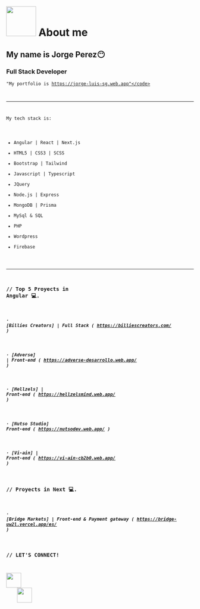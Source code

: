 # <img width="80" src="https://media.giphy.com/media/VDXnwZ3OLqobnjqIQk/giphy.gif"></img> About me 
## My name is Jorge Perez😶
### Full Stack Developer
<code>"My portfolio is https://jorge-luis-sg.web.app"</code>


---

My tech stack is:

- Angular | React | Next.js
- HTML5 | CSS3 | SCSS
- Bootstrap | Tailwind
- Javascript | Typescript
- JQuery
- Node.js | Express
- MongoDB | Prisma
- MySql & SQL
- PHP
- Wordpress
- Firebase

---

### // Top 5 Proyects in Angular 💻. 
##### · [Billies Creators] | Full Stack  ( https://billiescreators.com/ )
##### · [Adverse] | Front-end ( https://adverse-desarrollo.web.app/ )
##### · [Hellzels] | Front-end ( https://hellzelsmind.web.app/ )  
##### · [Nutso Studio] Front-end ( https://nutsodev.web.app/ )
##### · [Vi-ain] | Front-end ( https://vi-ain-cb2b0.web.app/ )

### // Proyects in Next 💻. 

##### · [Bridge Markets] | Front-end & Payment gateway ( https://bridge-uw2l.vercel.app/es/ )

### // LET'S CONNECT!

[<img src="https://www.vectorlogo.zone/logos/facebook/facebook-icon.svg" width="40"></img>]( https://www.facebook.com/JorgeLuisSG987 ) &nbsp; &nbsp;
[<img src="https://www.vectorlogo.zone/logos/linkedin/linkedin-icon.svg" width="40"></img>](https://www.linkedin.com/in/jorge-luis-perez-12b1b9231/) &nbsp; &nbsp;
